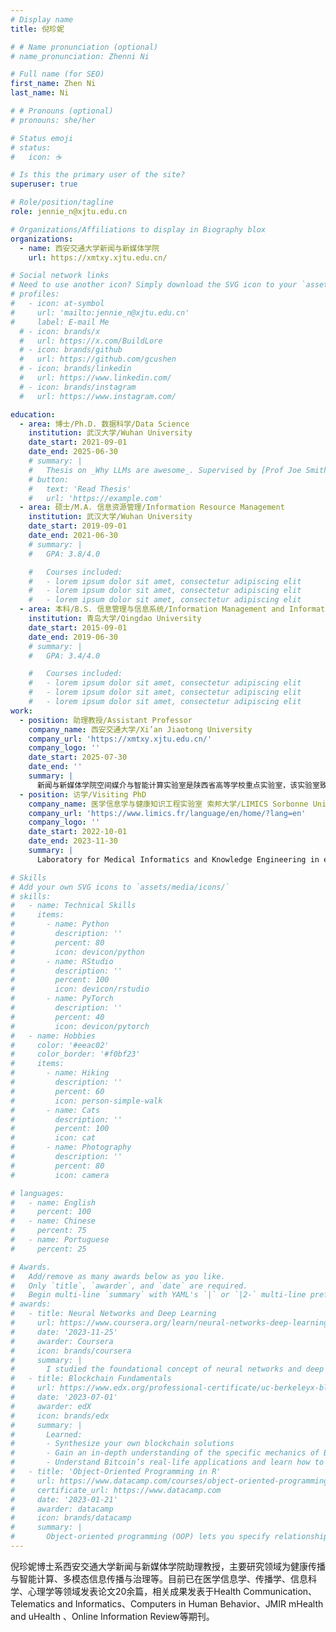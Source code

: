 ```yaml
---
# Display name
title: 倪珍妮

# # Name pronunciation (optional)
# name_pronunciation: Zhenni Ni

# Full name (for SEO)
first_name: Zhen Ni
last_name: Ni

# # Pronouns (optional)
# pronouns: she/her

# Status emoji
# status:
#   icon: ☕️

# Is this the primary user of the site?
superuser: true

# Role/position/tagline
role: jennie_n@xjtu.edu.cn

# Organizations/Affiliations to display in Biography blox
organizations:
  - name: 西安交通大学新闻与新媒体学院
    url: https://xmtxy.xjtu.edu.cn/

# Social network links
# Need to use another icon? Simply download the SVG icon to your `assets/media/icons/` folder.
# profiles:
#   - icon: at-symbol
#     url: 'mailto:jennie_n@xjtu.edu.cn'
#     label: E-mail Me
  # - icon: brands/x
  #   url: https://x.com/BuildLore
  # - icon: brands/github
  #   url: https://github.com/gcushen
  # - icon: brands/linkedin
  #   url: https://www.linkedin.com/
  # - icon: brands/instagram
  #   url: https://www.instagram.com/

education:
  - area: 博士/Ph.D. 数据科学/Data Science
    institution: 武汉大学/Wuhan University
    date_start: 2021-09-01
    date_end: 2025-06-30
    # summary: |
    #   Thesis on _Why LLMs are awesome_. Supervised by [Prof Joe Smith](https://example.com). Presented papers at 5 IEEE conferences with the contributions being published in 2 Springer journals.
    # button:
    #   text: 'Read Thesis'
    #   url: 'https://example.com'
  - area: 硕士/M.A. 信息资源管理/Information Resource Management
    institution: 武汉大学/Wuhan University
    date_start: 2019-09-01
    date_end: 2021-06-30
    # summary: |
    #   GPA: 3.8/4.0

    #   Courses included:
    #   - lorem ipsum dolor sit amet, consectetur adipiscing elit
    #   - lorem ipsum dolor sit amet, consectetur adipiscing elit
    #   - lorem ipsum dolor sit amet, consectetur adipiscing elit
  - area: 本科/B.S. 信息管理与信息系统/Information Management and Information System
    institution: 青岛大学/Qingdao University
    date_start: 2015-09-01
    date_end: 2019-06-30
    # summary: |
    #   GPA: 3.4/4.0

    #   Courses included:
    #   - lorem ipsum dolor sit amet, consectetur adipiscing elit
    #   - lorem ipsum dolor sit amet, consectetur adipiscing elit
    #   - lorem ipsum dolor sit amet, consectetur adipiscing elit
work:
  - position: 助理教授/Assistant Professor
    company_name: 西安交通大学/Xi’an Jiaotong University
    company_url: 'https://xmtxy.xjtu.edu.cn/'
    company_logo: ''
    date_start: 2025-07-30
    date_end: ''
    summary: |
      新闻与新媒体学院空间媒介与智能计算实验室是陕西省高等学校重点实验室，该实验室致力于研究和构建以文化体验-信息传播-知识服务为核心，以智能计算等人工智能技术应用为方法，以空间为媒介载体的全新融合传播理论及技术实现体系。个人研究目前聚焦于沉浸式产业评价、空间媒介与人机交互等领域。
  - position: 访学/Visiting PhD
    company_name: 医学信息学与健康知识工程实验室 索邦大学/LIMICS Sorbonne Université
    company_url: 'https://www.limics.fr/language/en/home/?lang=en'
    company_logo: ''
    date_start: 2022-10-01
    date_end: 2023-11-30
    summary: |
      Laboratory for Medical Informatics and Knowledge Engineering in e-Health (LIMICS), a public research lab in computer science for health, is an interdisciplinary research unit, specialized in computer science and medical informatics, funded by Inserm (French National Institute for Health and Medical Research), Sorbonne University and Université Sorbonne Paris-Nord. 

# Skills
# Add your own SVG icons to `assets/media/icons/`
# skills:
#   - name: Technical Skills
#     items:
#       - name: Python
#         description: ''
#         percent: 80
#         icon: devicon/python
#       - name: RStudio
#         description: ''
#         percent: 100
#         icon: devicon/rstudio
#       - name: PyTorch
#         description: ''
#         percent: 40
#         icon: devicon/pytorch
#   - name: Hobbies
#     color: '#eeac02'
#     color_border: '#f0bf23'
#     items:
#       - name: Hiking
#         description: ''
#         percent: 60
#         icon: person-simple-walk
#       - name: Cats
#         description: ''
#         percent: 100
#         icon: cat
#       - name: Photography
#         description: ''
#         percent: 80
#         icon: camera

# languages:
#   - name: English
#     percent: 100
#   - name: Chinese
#     percent: 75
#   - name: Portuguese
#     percent: 25

# Awards.
#   Add/remove as many awards below as you like.
#   Only `title`, `awarder`, and `date` are required.
#   Begin multi-line `summary` with YAML's `|` or `|2-` multi-line prefix and indent 2 spaces below.
# awards:
#   - title: Neural Networks and Deep Learning
#     url: https://www.coursera.org/learn/neural-networks-deep-learning
#     date: '2023-11-25'
#     awarder: Coursera
#     icon: brands/coursera
#     summary: |
#       I studied the foundational concept of neural networks and deep learning. By the end, I was familiar with the significant technological trends driving the rise of deep learning; build, train, and apply fully connected deep neural networks; implement efficient (vectorized) neural networks; identify key parameters in a neural network’s architecture; and apply deep learning to your own applications.
#   - title: Blockchain Fundamentals
#     url: https://www.edx.org/professional-certificate/uc-berkeleyx-blockchain-fundamentals
#     date: '2023-07-01'
#     awarder: edX
#     icon: brands/edx
#     summary: |
#       Learned:
#       - Synthesize your own blockchain solutions
#       - Gain an in-depth understanding of the specific mechanics of Bitcoin
#       - Understand Bitcoin’s real-life applications and learn how to attack and destroy Bitcoin, Ethereum, smart contracts and Dapps, and alternatives to Bitcoin’s Proof-of-Work consensus algorithm
#   - title: 'Object-Oriented Programming in R'
#     url: https://www.datacamp.com/courses/object-oriented-programming-with-s3-and-r6-in-r
#     certificate_url: https://www.datacamp.com
#     date: '2023-01-21'
#     awarder: datacamp
#     icon: brands/datacamp
#     summary: |
#       Object-oriented programming (OOP) lets you specify relationships between functions and the objects that they can act on, helping you manage complexity in your code. This is an intermediate level course, providing an introduction to OOP, using the S3 and R6 systems. S3 is a great day-to-day R programming tool that simplifies some of the functions that you write. R6 is especially useful for industry-specific analyses, working with web APIs, and building GUIs.
---
```


倪珍妮博士系西安交通大学新闻与新媒体学院助理教授，主要研究领域为健康传播与智能计算、多模态信息传播与治理等。目前已在医学信息学、传播学、信息科学、心理学等领域发表论文20余篇，相关成果发表于Health Communication、Telematics and Informatics、Computers in Human Behavior、JMIR mHealth and uHealth 、Online Information Review等期刊。